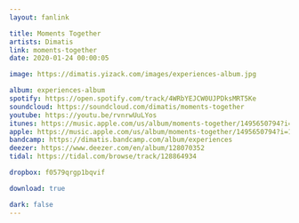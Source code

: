 ```yaml
---
layout: fanlink

title: Moments Together
artists: Dimatis
link: moments-together
date: 2020-01-24 00:00:05

image: https://dimatis.yizack.com/images/experiences-album.jpg

album: experiences-album
spotify: https://open.spotify.com/track/4WRbYEJCW0UJPDksMRT5Ke
soundcloud: https://soundcloud.com/dimatis/moments-together
youtube: https://youtu.be/rvnrwUuLYos
itunes: https://music.apple.com/us/album/moments-together/1495650794?i=1495650798&app=itunes
apple: https://music.apple.com/us/album/moments-together/1495650794?i=1495650798&app=music
bandcamp: https://dimatis.bandcamp.com/album/experiences
deezer: https://www.deezer.com/en/album/128070352
tidal: https://tidal.com/browse/track/128864934

dropbox: f0579qrgp1bqvif

download: true

dark: false
---
```

